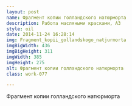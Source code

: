 ```yaml
---
layout: post
name: Фрагмент копии голландского натюрморта
description: Работа масляными красками, А3
style: oil
date: 2014-11-24 16:28:14
img: Fragment_kopii_gollandskogo_natjurmorta
imgBigWidth: 436
imgBigHeight: 311
imgWidth: 385
imgHeight: 275
alt: Фрагмент копии голландского натюрморта
class: work-077

---
```


Фрагмент копии голландского натюрморта